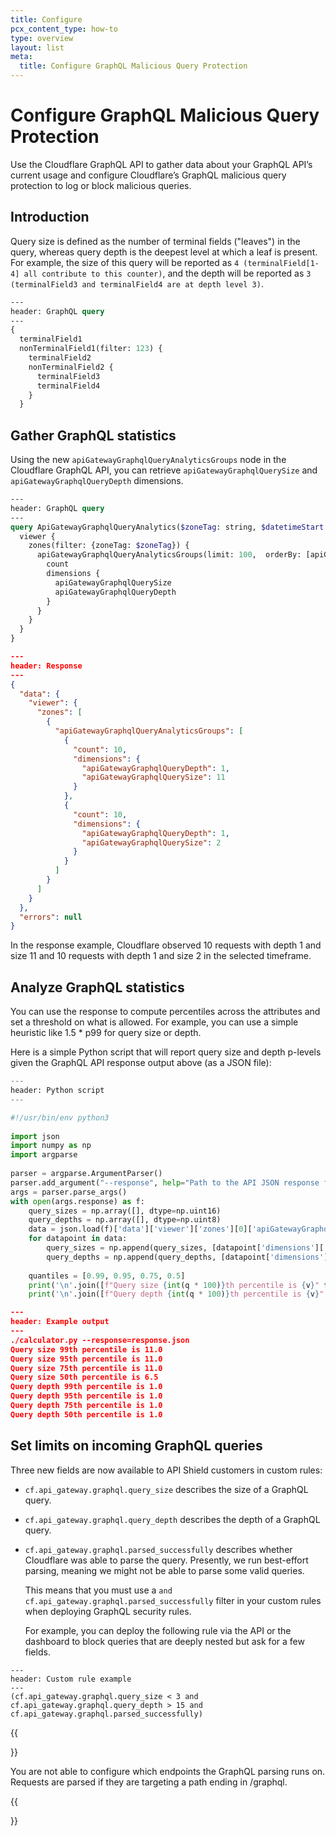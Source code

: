 ```yaml
---
title: Configure
pcx_content_type: how-to
type: overview
layout: list
meta:
  title: Configure GraphQL Malicious Query Protection
---
```


# Configure GraphQL Malicious Query Protection

Use the Cloudflare GraphQL API to gather data about your GraphQL API’s current usage and configure Cloudflare’s GraphQL malicious query protection to log or block malicious queries.

## Introduction

Query size is defined as the number of terminal fields ("leaves") in the query, whereas query depth is the deepest level at which a leaf is present. For example, the size of this query will be reported as `4 (terminalField[1-4] all contribute to this counter)`, and the depth will be reported as `3 (terminalField3 and terminalField4 are at depth level 3)`.

```graphql
---
header: GraphQL query
---
{
  terminalField1
  nonTerminalField1(filter: 123) {
    terminalField2
    nonTerminalField2 {
      terminalField3
      terminalField4
    }
  }

```

## Gather GraphQL statistics

Using the new `apiGatewayGraphqlQueryAnalyticsGroups` node in the Cloudflare GraphQL API, you can retrieve `apiGatewayGraphqlQuerySize` and `apiGatewayGraphqlQueryDepth` dimensions. 

```graphql
---
header: GraphQL query
---
query ApiGatewayGraphqlQueryAnalytics($zoneTag: string, $datetimeStart: Time, $datetimeEnd: Time) {
  viewer {
    zones(filter: {zoneTag: $zoneTag}) {
      apiGatewayGraphqlQueryAnalyticsGroups(limit: 100,  orderBy: [apiGatewayGraphqlQuerySize_DESC, apiGatewayGraphqlQueryDepth_DESC], filter: {datetime_geq:$datetimeStart, datetime_leq:$datetimeEnd}) {
        count
        dimensions {
          apiGatewayGraphqlQuerySize
          apiGatewayGraphqlQueryDepth
        }
      }
    }
  }
}
```
```json
---
header: Response
---
{
  "data": {
    "viewer": {
      "zones": [
        {
          "apiGatewayGraphqlQueryAnalyticsGroups": [
            {
              "count": 10,
              "dimensions": {
                "apiGatewayGraphqlQueryDepth": 1,
                "apiGatewayGraphqlQuerySize": 11
              }
            },
            {
              "count": 10,
              "dimensions": {
                "apiGatewayGraphqlQueryDepth": 1,
                "apiGatewayGraphqlQuerySize": 2
              }
            }
          ]
        }
      ]
    }
  },
  "errors": null
}
```

In the response example, Cloudflare observed 10 requests with depth 1 and size 11 and 10 requests with depth 1 and size 2 in the selected timeframe.

## Analyze GraphQL statistics

You can use the response to compute percentiles across the attributes and set a threshold on what is allowed. For example, you can use a simple heuristic like 1.5 * p99 for query size or depth. 

Here is a simple Python script that will report query size and depth p-levels given the GraphQL API response output above (as a JSON file):

```python
---
header: Python script
---

#!/usr/bin/env python3
 
import json
import numpy as np
import argparse
 
parser = argparse.ArgumentParser()
parser.add_argument("--response", help="Path to the API JSON response file with the apiGatewayGraphqlQueryAnalyticsGroups node", required=True)
args = parser.parse_args()
with open(args.response) as f:
    query_sizes = np.array([], dtype=np.uint16)
    query_depths = np.array([], dtype=np.uint8)
    data = json.load(f)['data']['viewer']['zones'][0]['apiGatewayGraphqlQueryAnalyticsGroups']
    for datapoint in data:
        query_sizes = np.append(query_sizes, [datapoint['dimensions']['apiGatewayGraphqlQuerySize']] * datapoint['count'])
        query_depths = np.append(query_depths, [datapoint['dimensions']['apiGatewayGraphqlQueryDepth']] * datapoint['count'])
     
    quantiles = [0.99, 0.95, 0.75, 0.5]
    print('\n'.join([f"Query size {int(q * 100)}th percentile is {v}" for q, v in zip(quantiles, np.quantile(query_sizes, quantiles))]))
    print('\n'.join([f"Query depth {int(q * 100)}th percentile is {v}" for q, v in zip(quantiles, np.quantile(query_depths, quantiles))]))
```
```json
---
header: Example output
---
./calculator.py --response=response.json
Query size 99th percentile is 11.0
Query size 95th percentile is 11.0
Query size 75th percentile is 11.0
Query size 50th percentile is 6.5
Query depth 99th percentile is 1.0
Query depth 95th percentile is 1.0
Query depth 75th percentile is 1.0
Query depth 50th percentile is 1.0
```

## Set limits on incoming GraphQL queries

Three new fields are now available to API Shield customers in custom rules:

- `cf.api_gateway.graphql.query_size` describes the size of a GraphQL query.
- `cf.api_gateway.graphql.query_depth` describes the depth of a GraphQL query.
- `cf.api_gateway.graphql.parsed_successfully` describes whether Cloudflare was able to parse the query. Presently, we run best-effort parsing, meaning we might not be able to parse some valid queries. 
    
    This means that you must use a `and cf.api_gateway.graphql.parsed_successfully` filter in your custom rules when deploying GraphQL security rules. 

    For example, you can deploy the following rule via the API or the dashboard to block queries that are deeply nested but ask for a few fields.

```
---
header: Custom rule example
---
(cf.api_gateway.graphql.query_size < 3 and cf.api_gateway.graphql.query_depth > 15 and cf.api_gateway.graphql.parsed_successfully)
```

{{<Aside type="note">}}

You are not able to configure which endpoints the GraphQL parsing runs on. Requests are parsed if they are targeting a path ending in /graphql.

{{</Aside>}}